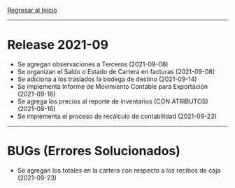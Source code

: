 [Regresar al Inicio](../README.md)

---
# Release 2021-09

- Se agregan observaciones a Terceros (2021-09-08)
- Se organizan el Saldo o Estado de Cartera en facturas (2021-09-08)
- Se adiciona a los traslados la bodega de destino (2021-09-14)
- Se implementa Informe de Movimiento Contable para Exportación (2021-09-16)
- Se agrega los precios al reporte de inventarios (CON ATRIBUTOS) (2021-09-16)
- Se implementa el proceso de recálculo de contabilidad (2021-09-23)



---
# BUGs (Errores Solucionados)

- Se agregan los totales en la cartera con respecto a los recibos de caja (2021-09-23)

